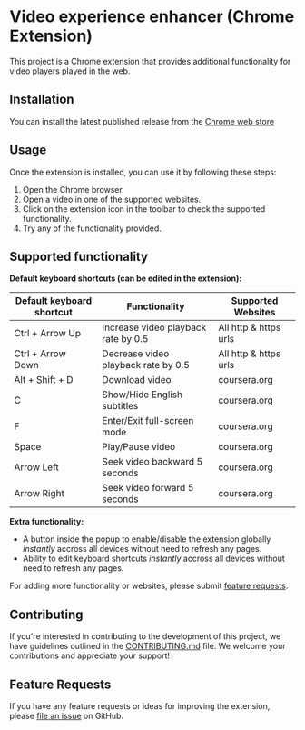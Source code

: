 # Video experience enhancer (Chrome Extension)

This project is a Chrome extension that provides additional functionality for video players played in the web.

## Installation

You can install the latest published release from the [Chrome web store](https://chromewebstore.google.com/detail/video-experience-enhancer/gpgijjcmnjpbdpaijihbchgdeencehng?hl=en)

## Usage

Once the extension is installed, you can use it by following these steps:

1. Open the Chrome browser.
2. Open a video in one of the supported websites.
3. Click on the extension icon in the toolbar to check the supported functionality.
4. Try any of the functionality provided.

## Supported functionality

**Default keyboard shortcuts (can be edited in the extension):**

| Default keyboard shortcut | Functionality                       | Supported Websites    |
| ------------------------- | ----------------------------------- | --------------------- |
| Ctrl + Arrow Up           | Increase video playback rate by 0.5 | All http & https urls |
| Ctrl + Arrow Down         | Decrease video playback rate by 0.5 | All http & https urls |
| Alt + Shift + D           | Download video                      | coursera.org          |
| C                         | Show/Hide English subtitles         | coursera.org          |
| F                         | Enter/Exit full-screen mode         | coursera.org          |
| Space                     | Play/Pause video                    | coursera.org          |
| Arrow Left                | Seek video backward 5 seconds       | coursera.org          |
| Arrow Right               | Seek video forward 5 seconds        | coursera.org          |

**Extra functionality:**

- A button inside the popup to enable/disable the extension globally _instantly_ accross all devices without need to refresh any pages.
- Ability to edit keyboard shortcuts _instantly_ accross all devices without need to refresh any pages.

For adding more functionality or websites, please submit [feature requests](#feature-requests).

## Contributing

If you're interested in contributing to the development of this project, we have guidelines outlined in the [CONTRIBUTING.md](CONTRIBUTING.md) file. We welcome your contributions and appreciate your support!

## Feature Requests

If you have any feature requests or ideas for improving the extension, please [file an issue](https://github.com/walidghallab/video-experience-enhancer/issues) on GitHub.
